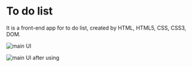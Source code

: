 # To do list

It is a front-end app for to do list, created by HTML, HTML5, CSS, CSS3, DOM.

![main UI](https://i.ibb.co/64DDJwT/Screenshot-308.png)

![main UI after using](https://i.ibb.co/GThwt1K/Screenshot-312.png)
